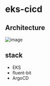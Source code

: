 ﻿# eks-cicd

## Architecture
![image](https://github.com/user-attachments/assets/9a3ba80b-994d-4f3c-8cdd-106baba31408)

## stack
+ EKS
+ fluent-bit
+ ArgoCD
